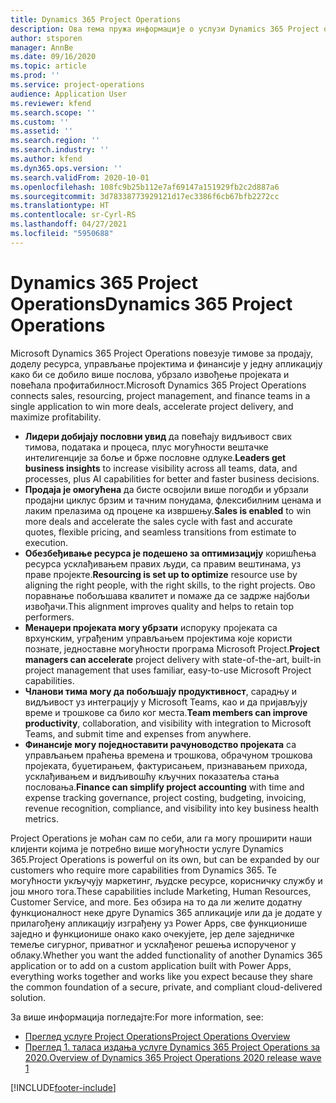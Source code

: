 ```yaml
---
title: Dynamics 365 Project Operations
description: Ова тема пружа информације о услузи Dynamics 365 Project operations.
author: stsporen
manager: AnnBe
ms.date: 09/16/2020
ms.topic: article
ms.prod: ''
ms.service: project-operations
audience: Application User
ms.reviewer: kfend
ms.search.scope: ''
ms.custom: ''
ms.assetid: ''
ms.search.region: ''
ms.search.industry: ''
ms.author: kfend
ms.dyn365.ops.version: ''
ms.search.validFrom: 2020-10-01
ms.openlocfilehash: 108fc9b25b112e7af69147a151929fb2c2d887a6
ms.sourcegitcommit: 3d78338773929121d17ec3386f6cb67bfb2272cc
ms.translationtype: HT
ms.contentlocale: sr-Cyrl-RS
ms.lasthandoff: 04/27/2021
ms.locfileid: "5950688"
---
```

# <a name="dynamics-365-project-operations"></a><span data-ttu-id="b113e-103">Dynamics 365 Project Operations</span><span class="sxs-lookup"><span data-stu-id="b113e-103">Dynamics 365 Project Operations</span></span>

<span data-ttu-id="b113e-104">Microsoft Dynamics 365 Project Operations повезује тимове за продају, доделу ресурса, управљање пројектима и финансије у једну апликацију како би се добило више послова, убрзало извођење пројеката и повећала профитабилност.</span><span class="sxs-lookup"><span data-stu-id="b113e-104">Microsoft Dynamics 365 Project Operations connects sales, resourcing, project management, and finance teams in a single application to win more deals, accelerate project delivery, and maximize profitability.</span></span>

-   <span data-ttu-id="b113e-105">**Лидери добијају пословни увид** да повећају видљивост свих тимова, података и процеса, плус могућности вештачке интелигенције за боље и брже пословне одлуке.</span><span class="sxs-lookup"><span data-stu-id="b113e-105">**Leaders get business insights** to increase visibility across all teams, data, and processes, plus AI capabilities for better and faster business decisions.</span></span>
-   <span data-ttu-id="b113e-106">**Продаја је омогућена** да бисте освојили више погодби и убрзали продајни циклус брзим и тачним понудама, флексибилним ценама и лаким прелазима од процене ка извршењу.</span><span class="sxs-lookup"><span data-stu-id="b113e-106">**Sales is enabled** to win more deals and accelerate the sales cycle with fast and accurate quotes, flexible pricing, and seamless transitions from estimate to execution.</span></span>
-   <span data-ttu-id="b113e-107">**Обезбеђивање ресурса је подешено за оптимизацију** коришћења ресурса усклађивањем правих људи, са правим вештинама, уз праве пројекте.</span><span class="sxs-lookup"><span data-stu-id="b113e-107">**Resourcing is set up to optimize** resource use by aligning the right people, with the right skills, to the right projects.</span></span> <span data-ttu-id="b113e-108">Ово поравнање побољшава квалитет и помаже да се задрже најбољи извођачи.</span><span class="sxs-lookup"><span data-stu-id="b113e-108">This alignment improves quality and helps to retain top performers.</span></span>
-   <span data-ttu-id="b113e-109">**Менаџери пројеката могу убрзати** испоруку пројеката са врхунским, уграђеним управљањем пројектима које користи познате, једноставне могућности програма Microsoft Project.</span><span class="sxs-lookup"><span data-stu-id="b113e-109">**Project managers can accelerate** project delivery with state-of-the-art, built-in project management that uses familiar, easy-to-use Microsoft Project capabilities.</span></span>
-   <span data-ttu-id="b113e-110">**Чланови тима могу да побољшају продуктивност**, сарадњу и видљивост уз интеграцију у Microsoft Teams, као и да пријављују време и трошкове са било ког места.</span><span class="sxs-lookup"><span data-stu-id="b113e-110">**Team members can improve productivity**, collaboration, and visibility with integration to Microsoft Teams, and submit time and expenses from anywhere.</span></span>
-   <span data-ttu-id="b113e-111">**Финансије могу поједноставити рачуноводство пројеката** са управљањем праћења времена и трошкова, обрачуном трошкова пројеката, буџетирањем, фактурисањем, признавањем прихода, усклађивањем и видљивошћу кључних показатеља стања пословања.</span><span class="sxs-lookup"><span data-stu-id="b113e-111">**Finance can simplify project accounting** with time and expense tracking governance, project costing, budgeting, invoicing, revenue recognition, compliance, and visibility into key business health metrics.</span></span>

<span data-ttu-id="b113e-112">Project Operations је моћан сам по себи, али га могу проширити наши клијенти којима је потребно више могућности услуге Dynamics 365.</span><span class="sxs-lookup"><span data-stu-id="b113e-112">Project Operations is powerful on its own, but can be expanded by our customers who require more capabilities from Dynamics 365.</span></span> <span data-ttu-id="b113e-113">Те могућности укључују маркетинг, људске ресурсе, корисничку службу и још много тога.</span><span class="sxs-lookup"><span data-stu-id="b113e-113">These capabilities include Marketing, Human Resources, Customer Service, and more.</span></span> <span data-ttu-id="b113e-114">Без обзира на то да ли желите додатну функционалност неке друге Dynamics 365 апликације или да је додате у прилагођену апликацију изграђену уз Power Apps, све функционише заједно и функционише онако како очекујете, јер деле заједничке темеље сигурног, приватног и усклађеног решења испорученог у облаку.</span><span class="sxs-lookup"><span data-stu-id="b113e-114">Whether you want the added functionality of another Dynamics 365 application or to add on a custom application built with Power Apps, everything works together and works like you expect because they share the common foundation of a secure, private, and compliant cloud-delivered solution.</span></span>

<span data-ttu-id="b113e-115">За више информација погледајте:</span><span class="sxs-lookup"><span data-stu-id="b113e-115">For more information, see:</span></span>

- [<span data-ttu-id="b113e-116">Преглед услуге Project Operations</span><span class="sxs-lookup"><span data-stu-id="b113e-116">Project Operations Overview</span></span>](https://dynamics.microsoft.com/en-us/project-operations/overview/)
- [<span data-ttu-id="b113e-117">Преглед 1. таласа издања услуге Dynamics 365 Project Operations за 2020.</span><span class="sxs-lookup"><span data-stu-id="b113e-117">Overview of Dynamics 365 Project Operations 2020 release wave 1</span></span>](/dynamics365-release-plan/2020wave1/dynamics365-project-operations/)



[!INCLUDE[footer-include](includes/footer-banner.md)]
